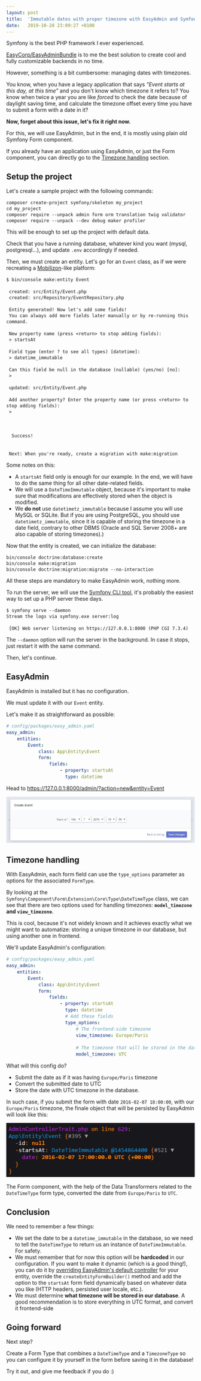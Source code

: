 ```yaml
---
layout: post
title:  'Immutable dates with proper timezone with EasyAdmin and Symfony Forms'
date:   2019-10-28 23:09:27 +0100
---
```


Symfony is the best PHP framework I ever experienced.

[EasyCorp/EasyAdminBundle](https://github.com/EasyCorp/EasyAdminBundle/) is to me the best solution to create cool and fully customizable backends in no time.

However, something is a bit cumbersome: managing dates with timezones.

You know, when you have a legacy application that says _"Event starts at this day, at this time"_ and you don't know which timezone it refers to? You know when twice a year you are like _forced_ to check the date because of daylight saving time, and calculate the timezone offset every time you have to submit a form with a date in it?

**Now, forget about this issue, let's fix it right now.**

For this, we will use EasyAdmin, but in the end, it is mostly using plain old Symfony Form component.

If you already have an application using EasyAdmin, or just the Form component, you can directly go to the [Timezone handling](#timezone-handling) section.

## Setup the project

Let's create a sample project with the following commands:

```
composer create-project symfony/skeleton my_project
cd my_project
composer require --unpack admin form orm translation twig validator
composer require --unpack --dev debug maker profiler
```

This will be enough to set up the project with default data.

Check that you have a running database, whatever kind you want (mysql, postgresql...), and update `.env` accordingly if needed.

Then, we must create an entity. Let's go for an `Event` class, as if we were recreating a [Mobilizon](https://framagit.org/framasoft/mobilizon)-like platform:

```
$ bin/console make:entity Event

 created: src/Entity/Event.php
 created: src/Repository/EventRepository.php

 Entity generated! Now let's add some fields!
 You can always add more fields later manually or by re-running this command.

 New property name (press <return> to stop adding fields):
 > startsAt

 Field type (enter ? to see all types) [datetime]:
 > datetime_immutable

 Can this field be null in the database (nullable) (yes/no) [no]:
 >

 updated: src/Entity/Event.php

 Add another property? Enter the property name (or press <return> to stop adding fields):
 >



  Success!


 Next: When you're ready, create a migration with make:migration

```

Some notes on this:

* A `startsAt` field only is enough for our example. In the end, we will have to do the same thing for all other date-related fields.
* We will use a `DateTimeImmutable` object, because it's important to make sure that modifications are effectively stored when the object is modified.
* We **do not** use `datetimetz_immutable` because I assume you will use MySQL or SQLite. But if you are using PostgreSQL, you should use `datetimetz_immutable`, since it is capable of storing the timezone in a date field, contrary to other DBMS (Oracle and SQL Server 2008+ are also capable of storing timezones).)

Now that the entity is created, we can initialize the database:

```
bin/console doctrine:database:create
bin/console make:migration
bin/console doctrine:migration:migrate --no-interaction
```

All these steps are mandatory to make EasyAdmin work, nothing more.

To run the server, we will use the [Symfony CLI tool](https://symfony.com/download), it's probably the easiest way to set up a PHP server these days.

```
$ symfony serve --daemon
Stream the logs via symfony.exe server:log

 [OK] Web server listening on https://127.0.0.1:8000 (PHP CGI 7.3.4)

```

The `--daemon` option will run the server in the background. In case it stops, just restart it with the same command.

Then, let's continue.

## EasyAdmin

EasyAdmin is installed but it has no configuration.

We must update it with our `Event` entity.

Let's make it as straightforward as possible:

```yaml
# config/packages/easy_admin.yaml
easy_admin:
    entities:
        Event:
            class: App\Entity\Event
            form:
                fields:
                    - property: startsAt
                      type: datetime
```

Head to https://127.0.0.1:8000/admin/?action=new&entity=Event

![EasyAdmin "new" form](/img/easyadmin_dates_admin_new.jpg)

## Timezone handling

With EasyAdmin, each form field can use the `type_options` parameter as options for the associated `FormType`.

By looking at the `Symfony\Component\Form\Extension\Core\Type\DateTimeType` class, we can see that there are two options used for handling timezones: **`model_timezone` and `view_timezone`**.

This is cool, because it's not widely known and it achieves exactly what we might want to automatize: storing a unique timezone in our database, but using another one in frontend.

We'll update EasyAdmin's configuration:

```yaml
# config/packages/easy_admin.yaml
easy_admin:
    entities:
        Event:
            class: App\Entity\Event
            form:
                fields:
                    - property: startsAt
                      type: datetime
                      # Add these fields
                      type_options:
                          # The frontend-side timezone
                          view_timezone: Europe/Paris

                          # The timezone that will be stored in the database
                          model_timezone: UTC
```

What will this config do?

* Submit the date as if it was having `Europe/Paris` timezone
* Convert the submitted date to UTC
* Store the date with UTC timezone in the database.

In such case, if you submit the form with date `2016-02-07 18:00:00`, with our `Europe/Paris` timezone, the finale object that will be persisted by EasyAdmin will look like this:

![EasyAdmin dumped entity](/img/easyadmin_dates_admin_entity_dump.jpg)

The Form component, with the help of the Data Transformers related to the `DateTimeType` form type, converted the date from `Europe/Paris` to `UTC`.

## Conclusion

We need to remember a few things:

* We set the date to be a `datetime_immutable` in the database, so we need to tell the `DateTimeType` to return us an instance of `DateTimeImmutable`. For safety.
* We must remember that for now this option will be **hardcoded** in our configuration. If you want to make it dynamic (which is a good thing!), you can do it by [overriding EasyAdmin's default controller](https://symfony.com/doc/master/bundles/EasyAdminBundle/book/complex-dynamic-backends.html#customization-based-on-overriding-the-default-admincontroller) for your entity, override the `createEntityFormBuilder()` method and add the option to the `startsAt` form field dynamically based on whatever data you like (HTTP headers, persisted user locale, etc.).
* We must determine **what timezone will be stored in our database**. A good recommendation is to store everything in UTC format, and convert it frontend-side

## Going forward

Next step?

Create a Form Type that combines a `DateTimeType` and a `TimezoneType` so you can configure it by yourself in the form before saving it in the database!

Try it out, and give me feedback if you do :)
